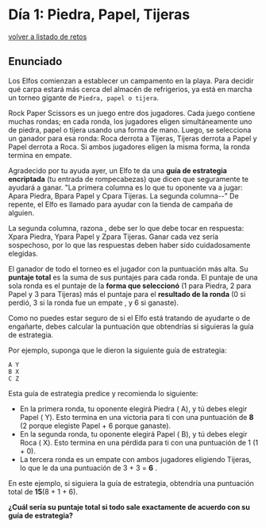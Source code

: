 
# Día 1: Piedra, Papel, Tijeras
[volver a listado de retos](./../../README.md)

## Enunciado

Los Elfos comienzan a establecer un campamento en la playa. Para decidir qué carpa estará más cerca del almacén de refrigerios, ya está en marcha un torneo gigante de `Piedra, papel o tijera`.

Rock Paper Scissors es un juego entre dos jugadores. Cada juego contiene muchas rondas; en cada ronda, los jugadores eligen simultáneamente uno de piedra, papel o tijera usando una forma de mano. Luego, se selecciona un ganador para esa ronda: Roca derrota a Tijeras, Tijeras derrota a Papel y Papel derrota a Roca. Si ambos jugadores eligen la misma forma, la ronda termina en empate.

Agradecido por tu ayuda ayer, un Elfo te da una **guía de estrategia encriptada** (tu entrada de rompecabezas) que dicen que seguramente te ayudará a ganar. "La primera columna es lo que tu oponente va a jugar: Apara Piedra, Bpara Papel y Cpara Tijeras. La segunda columna--" De repente, el Elfo es llamado para ayudar con la tienda de campaña de alguien.

La segunda columna, razona , debe ser lo que debe tocar en respuesta: Xpara Piedra, Ypara Papel y Zpara Tijeras. Ganar cada vez sería sospechoso, por lo que las respuestas deben haber sido cuidadosamente elegidas.

El ganador de todo el torneo es el jugador con la puntuación más alta. Su **puntaje total** es la suma de sus puntajes para cada ronda. El puntaje de una sola ronda es el puntaje de la **forma que seleccionó** (1 para Piedra, 2 para Papel y 3 para Tijeras) más el puntaje para el **resultado de la ronda** (0 si perdió, 3 si la ronda fue un empate , y 6 si ganaste).

Como no puedes estar seguro de si el Elfo está tratando de ayudarte o de engañarte, debes calcular la puntuación que obtendrías si siguieras la guía de estrategia.

Por ejemplo, suponga que le dieron la siguiente guía de estrategia:

```
A Y
B X
C Z
```

Esta guía de estrategia predice y recomienda lo siguiente:

  - En la primera ronda, tu oponente elegirá Piedra ( A), y tú debes elegir Papel ( Y). Esto termina en una victoria para ti con una puntuación de **8** (2 porque elegiste Papel + 6 porque ganaste).
  - En la segunda ronda, tu oponente elegirá Papel ( B), y tú debes elegir Roca ( X). Esto termina en una pérdida para ti con una puntuación de 1 (1 + 0).
  - La tercera ronda es un empate con ambos jugadores eligiendo Tijeras, lo que le da una puntuación de 3 + 3 = **6** .

En este ejemplo, si siguiera la guía de estrategia, obtendría una puntuación total de **15**(8 + 1 + 6).

**¿Cuál sería su puntaje total si todo sale exactamente de acuerdo con su guía de estrategia?**